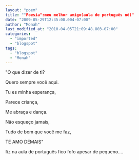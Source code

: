 ```yaml
---
layout: "poem"
title: ""Poesia":meu melhor amigo(aula de português né)"
date: "2009-05-29T12:35:00.004-07:00"
author: "Monah"
last_modified_at: "2010-04-05T21:09:48.803-07:00"
categories:
  - "imported"
  - "blogspot"
tags:
  - "blogspot"
  - "Monah"
---
```


"O que dizer de ti?

 Quero sempre você aqui.

 Tu es minha esperança,

 Parece criança,

 Me abraça e dança.

 Não esqueço jamais,

 Tudo de bom que você me faz,

 TE AMO DEMAIS"

fiz na aula de português fico fofo apesar de pequeno....